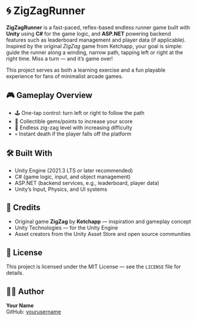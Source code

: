 <!DOCTYPE html>
<html lang="en">
<head>
  <meta charset="UTF-8" />
</head>
<body>

  <h1>🌀 ZigZagRunner</h1>

  <p><strong>ZigZagRunner</strong> is a fast-paced, reflex-based endless runner game built with <strong>Unity</strong> using <strong>C#</strong> for the game logic, and <strong>ASP.NET</strong> powering backend features such as leaderboard management and player data (if applicable). Inspired by the original <em>ZigZag</em> game from Ketchapp, your goal is simple: guide the runner along a winding, narrow path, tapping left or right at the right time. Miss a turn — and it’s game over!</p>

  <p>This project serves as both a learning exercise and a fun playable experience for fans of minimalist arcade games.</p>

  <h2>🎮 Gameplay Overview</h2>
  <ul>
    <li>🕹️ One-tap control: turn left or right to follow the path</li>
    <li>💎 Collectible gems/points to increase your score</li>
    <li>🌌 Endless zig-zag level with increasing difficulty</li>
    <li>💀 Instant death if the player falls off the platform</li>
  </ul>

  <h2>🛠 Built With</h2>
  <ul>
    <li>Unity Engine (2021.3 LTS or later recommended)</li>
    <li>C# (game logic, input, and object management)</li>
    <li>ASP.NET (backend services, e.g., leaderboard, player data)</li>
    <li>Unity’s Input, Physics, and UI systems</li>
  </ul>

  <h2>🙏 Credits</h2>
  <ul>
    <li>Original game <strong>ZigZag</strong> by <strong>Ketchapp</strong> — inspiration and gameplay concept</li>
    <li>Unity Technologies — for the Unity Engine</li>
    <li>Asset creators from the Unity Asset Store and open source communities</li>
  </ul>


  <h2>📄 License</h2>
  <p>This project is licensed under the MIT License — see the <code>LICENSE</code> file for details.</p>

  <h2>👨‍💻 Author</h2>
  <p><strong>Your Name</strong><br/>
     GitHub: <a href="https://github.com/rahulpanchall7" target="_blank" rel="noopener noreferrer">yourusername</a></p>

</body>
</html>
